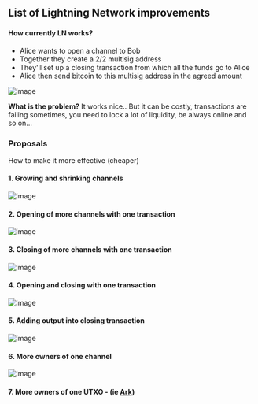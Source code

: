 ## List of Lightning Network improvements

#### How currently LN works?
- Alice wants to open a channel to Bob
- Together they create a 2/2 multisig address
- They'll set up a closing transaction from which all the funds go to Alice
- Alice then send bitcoin to this multisig address in the agreed amount

![image](https://github.com/hynek-jina/Hynek/assets/26002916/53184aa8-f561-448b-b9f3-5fab705c6c4e)

**What is the problem?**
It works nice.. But it can be costly, transactions are failing sometimes, you need to lock a lot of liquidity, be always online and so on...

### Proposals
How to make it more effective (cheaper)

#### 1. Growing and shrinking channels
![image](https://github.com/hynek-jina/Hynek/assets/26002916/0e214516-b34a-4175-aa05-fce4ce6f1c0d)

#### 2. Opening of more channels with one transaction
![image](https://github.com/hynek-jina/Hynek/assets/26002916/1d6987c1-a3f6-4818-ac79-d684a40e7898)

#### 3. Closing of more channels with one transaction
![image](https://github.com/hynek-jina/Hynek/assets/26002916/7d160fd9-cf85-4fae-a7cf-75cac7755d96)

#### 4. Opening and closing with one transaction
![image](https://github.com/hynek-jina/Hynek/assets/26002916/c8834c6e-7750-4c50-bead-f5001ff053dc)

#### 5. Adding output into closing transaction
![image](https://github.com/hynek-jina/Hynek/assets/26002916/af7c0030-2cb8-4b97-99b7-fc7c0483fc8c)

#### 6. More owners of one channel
![image](https://github.com/hynek-jina/Hynek/assets/26002916/eebff453-c0fd-41b8-94bd-e91eaf5c81bd)

#### 7. More owners of one UTXO - (ie [Ark](https://www.arkpill.me/))
